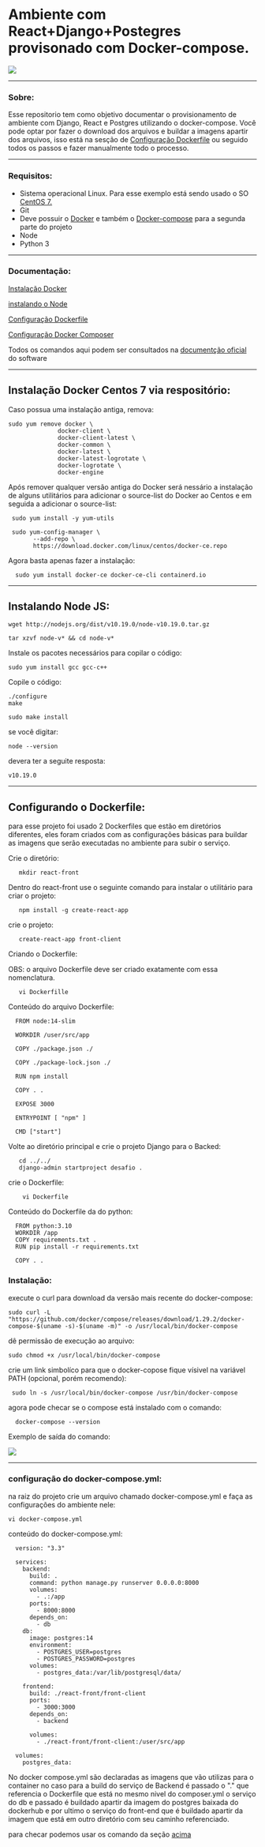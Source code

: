 # Ambiente com React+Django+Postegres provisonado com Docker-compose. 

<img src="https://quintagroup.com/cms/technology/Images/docker-compose-button.jpg"/>



*******
<h3>Sobre:</h3>


Esse repositorio tem como objetivo documentar o provisionamento de ambiente com Django, React e Postgres utilizando o docker-compose.
Você pode optar por fazer o download dos arquivos e buildar a imagens apartir dos arquivos, isso está na sesção de [Configuração Dockerfile](#dockerfile) ou seguido todos os passos e fazer manualmente todo o processo.


<div id='requerimentos'/>

*******
<h3>Requisitos:</h3>


<ul>
  <li>Sistema operacional Linux. Para esse exemplo está sendo usado o SO <a href="https://www.centos.org/centos-linux/">CentOS 7.</a></li>
  <li>Git</li>
  <li>Deve possuir o <a href="https://docs.docker.com/engine/install/centos/">Docker</a> e também o <a href="https://docs.docker.com/compose/install/">Docker-compose</a> para a segunda parte do projeto
  <li>Node</li>
  <li>Python 3</li>
</ul>


*******
<h3>Documentação:</h3>

[Instalação Docker](#docker)

[instalando o Node](#node)

[Configuração Dockerfile](#dockerfile)

[Configuração Docker Composer](#composer)



Todos os comandos aqui podem ser consultados  na <a href="https://docs.requarks.io/">documentção oficial</a> do software

<a name="docker"></a>
*******
<h2>Instalação Docker Centos 7 via respositório:</h2>
  Caso possua uma instalação antiga, remova:
 
  
    sudo yum remove docker \
                  docker-client \
                  docker-client-latest \
                  docker-common \
                  docker-latest \
                  docker-latest-logrotate \
                  docker-logrotate \
                  docker-engine

  Após remover qualquer versão antiga do Docker será nessário a instalação de alguns utilitários para adicionar o source-list do Docker ao Centos e em seguida 
  a adicionar o source-list:
  
     sudo yum install -y yum-utils

     sudo yum-config-manager \
           --add-repo \
           https://download.docker.com/linux/centos/docker-ce.repo
    
   
  
  Agora basta apenas fazer a instalação:
  
      sudo yum install docker-ce docker-ce-cli containerd.io
    
 
 *******
 <a name="node"></a>

 <h2>Instalando Node JS:</h2>
     
    wget http://nodejs.org/dist/v10.19.0/node-v10.19.0.tar.gz
 
    tar xzvf node-v* && cd node-v*
    
 Instale os pacotes necessários para copilar o código:
 
    sudo yum install gcc gcc-c++
 
 Copile o código:
  
    ./configure
    make
    
    sudo make install
 
 se você digitar:
  
    node --version
    
 devera ter a seguite resposta:
 
    v10.19.0

 ******
<h2>Configurando o Dockerfile:</h2>
<a name="dockerfile"></a>

para esse projeto foi usado 2 Dockerfiles que estão em diretórios diferentes, eles foram criados com as configurações básicas para buildar as imagens que serão executadas no ambiente para subir o serviço.

   Crie  o diretório:
            
       mkdir react-front 
    
   Dentro do react-front use o seguinte comando para instalar o utilitário para criar o projeto:
      
       npm install -g create-react-app 
       
   crie o projeto:
   
       create-react-app front-client

   Criando o Dockerfile:
   
   OBS: o arquivo Dockerfile deve ser criado exatamente com essa nomenclatura.
  
       vi Dockerfille
       
       
   Conteúdo do arquivo Dockerfile:
  
      FROM node:14-slim

      WORKDIR /user/src/app

      COPY ./package.json ./

      COPY ./package-lock.json ./

      RUN npm install

      COPY . .

      EXPOSE 3000

      ENTRYPOINT [ "npm" ]

      CMD ["start"]

   Volte ao diretório principal e crie o projeto Django para o Backed:
        
       cd ../../
       django-admin startproject desafio .
       
  crie o Dockerfile:
        
        vi Dockerfile
      
   
   Conteúdo do Dockerfile da do python:
   
      FROM python:3.10
      WORKDIR /app
      COPY requirements.txt .
      RUN pip install -r requirements.txt

      COPY . .







 
 

 
 
      
 
 <h3>Instalação:</h3>
 
 execute o curl para download da versão mais recente do docker-compose:
 
    sudo curl -L "https://github.com/docker/compose/releases/download/1.29.2/docker-compose-$(uname -s)-$(uname -m)" -o /usr/local/bin/docker-compose
    
 dê permissão de execução ao arquivo:
    
    sudo chmod +x /usr/local/bin/docker-compose

  crie um link simbolíco para que o docker-copose fique vísivel na variável PATH (opcional, porém recomendo):
  
     sudo ln -s /usr/local/bin/docker-compose /usr/bin/docker-compose
     
  agora pode checar se o compose está instalado com o comando:
    
      docker-compose --version
      
  Exemplo de saída do comando:
  
 <img src="https://github.com/Gileno29/wiki-js-docker/blob/main/img/dockercomposeversion.jpg"/>
 
 ******* 
 <h3>configuração do docker-compose.yml:</h3>
 <a name="composer"></a>
 
 na raiz do projeto crie um arquivo chamado docker-compose.yml e faça as configurações do ambiente nele:
 
    vi docker-compose.yml
    
 conteúdo do docker-compose.yml:
 
      version: "3.3"

      services:
        backend:
          build: .
          command: python manage.py runserver 0.0.0.0:8000
          volumes:
            - .:/app
          ports:
            - 8000:8000
          depends_on:
            - db
        db:
          image: postgres:14
          environment:
            - POSTGRES_USER=postgres
            - POSTGRES_PASSWORD=postgres
          volumes:
            - postgres_data:/var/lib/postgresql/data/

        frontend:
          build: ./react-front/front-client
          ports:
            - 3000:3000
          depends_on:
            - backend

          volumes:
            - ./react-front/front-client:/user/src/app

      volumes:
        postgres_data:
  
 
 
No docker compose.yml são declaradas as imagens que vão utilizas para o container no caso para a build do serviço de Backend é passado o "." que referencia o Dockerfile que está no mesmo nivel do composer.yml o serviço do db e passado é buildado apartir da imagem do postgres baixada do dockerhub e por ultimo o serviço do front-end que é buildado apartir da imagem que está em outro diretório com seu caminho referenciado.
 
para checar podemos usar os comando da seção [acima](#verificar) 

